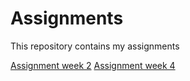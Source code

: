 # Assignments
This repository contains my assignments

[Assignment week 2](https://github.com/jesperkrauth/Assignments/blob/master/Assignment_week_2.ipynb)
[Assignment week 4](https://github.com/jesperkrauth/Assignments/blob/master/Assignment_week_4.ipynb)
